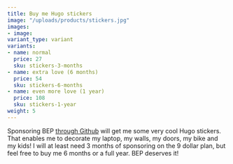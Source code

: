 ```yaml
---
title: Buy me Hugo stickers
image: "/uploads/products/stickers.jpg"
images:
- image:
variant_type: variant
variants:
- name: normal
  price: 27
  sku: stickers-3-months
- name: extra love (6 months)
  price: 54
  sku: stickers-6-months
- name: even more love (1 year)
  price: 108
  sku: stickers-1-year
weight: 5
---
```


Sponsoring BEP [through Github](https://github.com/sponsors/bep) will get me some very cool Hugo stickers. That enables me to decorate my laptop, my walls, my doors, my bike and my kids! I will at least need 3 months of sponsoring on the 9 dollar plan, but feel free to buy me 6 months or a full year. BEP deserves it!
